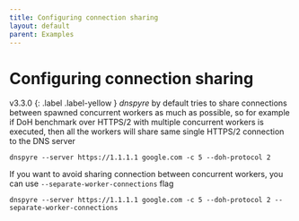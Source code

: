 ```yaml
---
title: Configuring connection sharing
layout: default
parent: Examples
---
```


# Configuring connection sharing
v3.3.0
{: .label .label-yellow }
*dnspyre* by default tries to share connections between spawned concurrent workers as much as possible, so for example 
if DoH benchmark over HTTPS/2 with multiple concurrent workers is executed, then all the workers will share same single HTTPS/2 connection 
to the DNS server

```
dnspyre --server https://1.1.1.1 google.com -c 5 --doh-protocol 2
```

If you want to avoid sharing connection between concurrent workers, you can use `--separate-worker-connections` flag

```
dnspyre --server https://1.1.1.1 google.com -c 5 --doh-protocol 2 --separate-worker-connections
```
